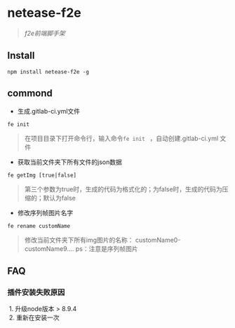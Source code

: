 # netease-f2e
> _f2e前端脚手架_

## Install

```
npm install netease-f2e -g
```


## commond

* 生成.gitlab-ci.yml文件
```
fe init  
```

> 在项目目录下打开命令行，输入命令`fe init ` ，自动创建.gitlab-ci.yml 文件


* 获取当前文件夹下所有文件的json数据
```
fe getImg [true|false]

```
> 第三个参数为true时，生成的代码为格式化的；为false时，生成的代码为压缩的；默认为false

* 修改序列帧图片名字
```
fe rename customName
```
> 修改当前文件夹下所有img图片的名称： customName0-customName9.... ps：注意是序列帧图片
## FAQ
### 插件安装失败原因
  1. 升级node版本 > 8.9.4  
  2. 重新在安装一次
